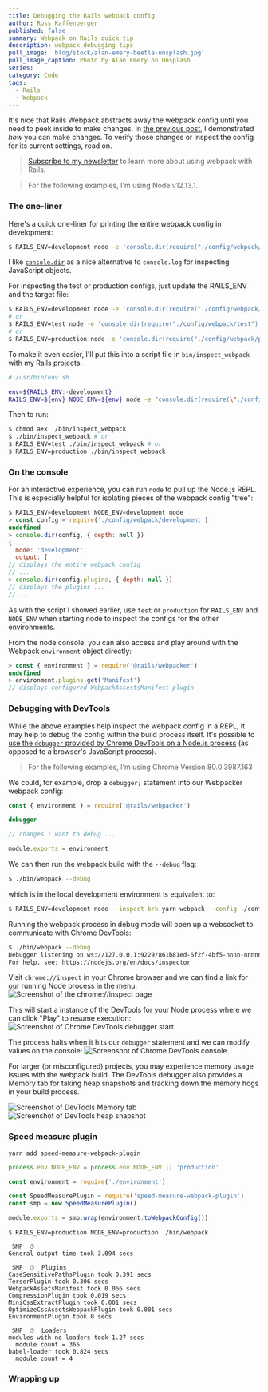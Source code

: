 ```yaml
---
title: Debugging the Rails webpack config
author: Ross Kaffenberger
published: false
summary: Webpack on Rails quick tip
description: webpack debugging tips
pull_image: 'blog/stock/alan-emery-beetle-unsplash.jpg'
pull_image_caption: Photo by Alan Emery on Unsplash
series:
category: Code
tags:
  - Rails
  - Webpack
---
```


It's nice that Rails Webpack abstracts away the webpack config until you need to peek inside to make changes. In [the previous post](/blog/how-to-customize-webpack-for-rails-apps.html), I demonstrated _how_ you can make changes. To verify those changes or inspect the config for its current settings, read on.

> [Subscribe to my newsletter](https://little-fog-6985.ck.page/9c5bc129d8) to learn more about using webpack with Rails.

> For the following examples, I'm using Node v12.13.1.

### The one-liner

Here's a quick one-liner for printing the entire webpack config in development:
```sh
$ RAILS_ENV=development node -e 'console.dir(require("./config/webpack/development"), { depth: null })'
```
I like [`console.dir`](https://nodejs.org/api/console.html#console_console_dir_obj_options) as a nice alternative to `console.log` for inspecting JavaScript objects.

For inspecting the test or production configs, just update the RAILS_ENV and the target file:
```sh
$ RAILS_ENV=development node -e 'console.dir(require("./config/webpack/development"), { depth: null })'
# or
$ RAILS_ENV=test node -e 'console.dir(require("./config/webpack/test"), { depth: null })'
# or
$ RAILS_ENV=production node -e 'console.dir(require("./config/webpack/production"), { depth: null })'
```

To make it even easier, I'll put this into a script file in `bin/inspect_webpack` with my Rails projects.
```sh
#!/usr/bin/env sh

env=${RAILS_ENV:-development}
RAILS_ENV=${env} NODE_ENV=${env} node -e "console.dir(require(\"./config/webpack/${env}\"), { depth: null })"
```
Then to run:
```sh
$ chmod a+x ./bin/inspect_webpack
$ ./bin/inspect_webpack # or
$ RAILS_ENV=test ./bin/inspect_webpack # or
$ RAILS_ENV=production ./bin/inspect_webpack
```

### On the console

For an interactive experience, you can run `node` to pull up the Node.js REPL. This is especially helpful for isolating pieces of the webpack config "tree":
```js
$ RAILS_ENV=development NODE_ENV=development node
> const config = require('./config/webpack/development')
undefined
> console.dir(config, { depth: null })
{
  mode: 'development',
  output: {
// displays the entire webpack config
// ...
> console.dir(config.plugins, { depth: null })
// displays the plugins ...
// ...
```
As with the script I showed earlier, use `test` or `production` for `RAILS_ENV` and `NODE_ENV` when starting node to inspect the configs for the other environments.

From the node console, you can also access and play around with the Webpack `environment` object directly:

```javascript
> const { environment } = require('@rails/webpacker')
undefined
> environment.plugins.get('Manifest')
// displays configured WebpackAssestsManifest plugin
```

### Debugging with DevTools

While the above examples help inspect the webpack config in a REPL, it may help to debug the config within the build process itself. It's possible to [use the `debugger` provided by Chrome DevTools on a Node.js process](https://medium.com/@paul_irish/debugging-node-js-nightlies-with-chrome-devtools-7c4a1b95ae27) (as opposed to a browser's JavaScript process).

> For the following examples, I'm using Chrome Version 80.0.3987.163

We could, for example, drop a `debugger;` statement into our Webpacker webpack config:

```javascript
const { environment } = require('@rails/webpacker')

debugger

// changes I want to debug ...

module.exports = environment
```

We can then run the webpack build with the `--debug` flag:

```sh
$ ./bin/webpack --debug
```

which is in the local development environment is equivalent to:

```sh
$ RAILS_ENV=development node --inspect-brk yarn webpack --config ./config/webpack/development.js
```

Running the webpack process in debug mode will open up a websocket to communicate with Chrome DevTools:

```sh
$ ./bin/webpack --debug
Debugger listening on ws://127.0.0.1:9229/861b81ed-6f2f-4bf5-nnnn-nnnnnnnnnnnn
For help, see: https://nodejs.org/en/docs/inspector
```

Visit `chrome://inspect` in your Chrome browser and we can find a link for our running Node process in the menu:
![Screenshot of the chrome://inspect page](blog/webpack/chrome-inspect-main.png)

This will start a instance of the DevTools for your Node process where we can click "Play" to resume execution:
![Screenshot of Chrome DevTools debugger start](blog/webpack/chrome-inspect-webpack-debug-1.png)

The process halts when it hits our `debugger` statement and we can modify values on the console:
![Screenshot of Chrome DevTools console](blog/webpack/chrome-inspect-webpack-debug-2.png)

For larger (or misconfigured) projects, you may experience memory usage issues with the webpack build. The DevTools debugger also provides a Memory tab for taking heap snapshots and tracking down the memory hogs in your build process.

![Screenshot of DevTools Memory tab](blog/webpack/chrome-inpsect-memory-tab.png)
![Screenshot of DevTools heap snapshot](blog/webpack/chrome-inpsect-heap-snapshot.png)

### Speed measure plugin

```
yarn add speed-measure-webpack-plugin
```

```javascript
process.env.NODE_ENV = process.env.NODE_ENV || 'production'

const environment = require('./environment')

const SpeedMeasurePlugin = require('speed-measure-webpack-plugin')
const smp = new SpeedMeasurePlugin()

module.exports = smp.wrap(environment.toWebpackConfig())
```

```
$ RAILS_ENV=production NODE_ENV=production ./bin/webpack
```

```
 SMP  ⏱
General output time took 3.094 secs

 SMP  ⏱  Plugins
CaseSensitivePathsPlugin took 0.391 secs
TerserPlugin took 0.306 secs
WebpackAssetsManifest took 0.066 secs
CompressionPlugin took 0.019 secs
MiniCssExtractPlugin took 0.001 secs
OptimizeCssAssetsWebpackPlugin took 0.001 secs
EnvironmentPlugin took 0 secs

 SMP  ⏱  Loaders
modules with no loaders took 1.27 secs
  module count = 365
babel-loader took 0.824 secs
  module count = 4
```

### Wrapping up
